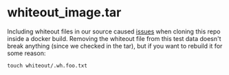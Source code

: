 # whiteout\_image.tar

Including whiteout files in our source caused [issues](https://github.com/stgrace/go-containerregistry/issues/305)
when cloning this repo inside a docker build. Removing the whiteout file from
this test data doesn't break anything (since we checked in the tar), but if you
want to rebuild it for some reason:

```
touch whiteout/.wh.foo.txt
```
